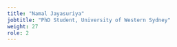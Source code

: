 ```yaml
---
title: "Namal Jayasuriya"
jobtitle: "PhD Student, University of Western Sydney"
weight: 27
role: 2
---
```



